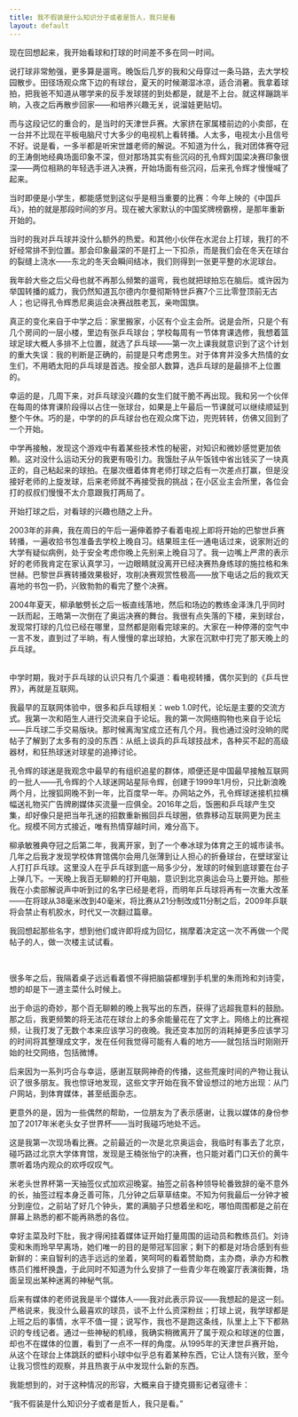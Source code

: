 ```yaml
---
title: 我不假装是什么知识分子或者是哲人，我只是看
layout: default
---
```


现在回想起来，我开始看球和打球的时间差不多在同一时间。

说打球非常勉强，更多算是遛弯。晚饭后几岁的我和父母穿过一条马路，去大学校园散步。田径场观众席下边的有球台，夏天的时候潮湿冰凉，适合消暑。我拿着球拍，把我爸不知道从哪学来的反手发球搓的到处都是，就是不上台。就这样蹦跳半晌，入夜之后再散步回家——和培养兴趣无关，说溜娃更贴切。

而与这段记忆的重合的，是当时的天津世乒赛。大家挤在家属楼前边的小卖部，在一台并不比现在平板电脑尺寸大多少的电视机上看转播。人太多，电视太小且信号不好。说是看，一多半都是听宋世雄老师的解说。不知道为什么，我对团体赛夺冠的王涛倒地经典场面印象不深，但对那场其实有些沉闷的孔令辉刘国梁决赛印象很深——两位相熟的年轻选手进入决赛，开始场面有些沉闷，后来孔令辉才慢慢喊了起来。

当时即便是小学生，都能感觉到这似乎是相当重要的比赛：今年上映的《中国乒乓》，拍的就是那段时间的岁月。现在被大家默认的中国奖牌榜霸榜，是那年重新开始的。

当时的我对乒乓球并没什么额外的热爱。和其他小伙伴在水泥台上打球，我打的不好经常排不到位置。那会印象最深的不是打上一下扣杀，而是我们会在冬天在球台的裂缝上浇水——东北的冬天会瞬间结冰，我们则得到一张更平整的水泥球台。

我年龄大些之后父母也就不再那么频繁的遛弯，我也就把球拍忘在脑后。或许因为举国转播的威力，我仍然知道瓦尔德内尔曼彻斯特世乒赛7个三比零登顶前无古人；也记得孔令辉悉尼奥运会决赛战胜老瓦，亲吻国旗。

真正的变化来自于中学之后：家里搬家，小区有个业主会所。说是会所，只是个有几个房间的一层小楼，里边有张乒乓球台；学校每周有一节体育课选修，我想着篮球足球大概人多排不上位置，就选了乒乓球——第一次上课我就意识到了这个计划的重大失误：我的判断是正确的，前提是只考虑男生。对于体育并没多大热情的女生们，不用晒太阳的乒乓球是首选。按全部人数算，选乒乓球的是最排不上位置的。

幸运的是，几周下来，对乒乓球没兴趣的女生们就干脆不再出现。我和另一个伙伴在每周的体育课阶段得以占住一张球台，如果是上午最后一节课就可以继续顺延到整个午休。巧的是，中学的的乒乓球台也在观众席下边，兜兜转转，仿佛又回到了一个开始。

中学再接触，发现这个游戏中有着某些技术性的秘密，对知识和微妙感觉更加依赖。这对没什么运动天分的我更有吸引力。我饿肚子从午饭钱中省出钱买了一块真正的，自己粘起来的球拍。在屡次缠着体育老师打球之后有一次差点打赢，但是没接好老师的上旋发球，后来老师就不再接受我的挑战；在小区业主会所里，各位会打的叔叔们慢慢不太介意跟我打两局了。

开始打球之后，对看球的兴趣也随之上升。

2003年的非典，我在周日的午后一遍伸着脖子看着电视上即将开始的巴黎世乒赛转播，一遍收拾书包准备去学校上晚自习。结果班主任一通电话过来，说家附近的大学有疑似病例，处于安全考虑你晚上先别来上晚自习了。我一边嘴上严肃的表示好的老师我肯定在家认真学习，一边眼睛就没离开已经决赛热身练球的施拉格和朱世赫。巴黎世乒赛转播效果极好，攻削决赛观赏性极高——放下电话之后的我欢天喜地的书包一扔，兴致勃勃的看完了整个决赛。

2004年夏天，柳承敏劈长之后一板直线落地，然后和场边的教练金泽洙几乎同时一跃而起，王皓第一次倒在了奥运决赛的舞台。我很有点失落的下楼，来到球台，发现常打球的几位已经在哪里，显然都是刚看完球来的。大家在一种停滞的空气中一言不发，直到过了半晌，有人慢慢的拿出球拍，大家在沉默中打完了那天晚上的乒乓球。

<br>
中学时期，我对于乒乓球的认识只有几个渠道：看电视转播，偶尔买到的《乒乓世界》，再就是互联网。

我最早的互联网体验中，很多和乒乓球相关：web 1.0时代，论坛是主要的交流方式。我第一次和陌生人进行交流来自于论坛。我的第一次网络购物也来自于论坛——乒乓球二手交易版块。那时候离淘宝成立还有几个月。我也通过没时没晌的爬帖子了解到了太多有的没的东西：从纸上谈兵的乒乓球技战术，各种买不起的高级器材，和狂热球迷对球星的追捧讨论。

孔令辉的球迷是我观念中最早的有组织追星的群体，顺便还是中国最早接触互联网的一批人——孔令辉的个人球迷网站星际令辉，创建于1999年1月份，只比新浪晚两个月，比搜狐网晚不到一年，比百度早一年。办网站之外，孔令辉球迷接机拉横幅送礼物买广告牌刷媒体买流量一应俱全。2016年之后，饭圈和乒乓球产生交集，却好像只是把当年孔迷的招数重新搬回乒乓球圈，依靠移动互联网更为民主化。规模不同方式接近，唯有热情穿越时间，难分高下。

柳承敏雅典夺冠之后第二年，我离开家，到了一个奉冰球为体育之王的城市读书。几年之后我才发现学校体育馆偶尔会用几张薄到让人担心的折叠球台，在壁球室让人打打乒乓球。这里没人在乎乒乓球到底一局多少分，发球的时候到底球要在台子上弹几下。一天晚上我百无聊赖的打开电脑，意识到北京奥运会马上要开始。那些我在小卖部解说声中听到过的名字已经是老将，而明年乒乓球将再有一次重大改革——在将球从38毫米改到40毫米，将比赛从21分制改成11分制之后，2009年乒联将会禁止有机胶水，时代又一次翻过篇章。

我回想起那些名字，想到他们或许即将成为回忆，揣摩着决定这一次不再做一个爬帖子的人，做一次楼主试试看。

<br>

很多年之后，我隔着桌子远远看着恨不得把脑袋都埋到手机里的朱雨玲和刘诗雯，想的却是下一道主菜什么时候上。

出于命运的奇妙，那个百无聊赖的晚上我写出的东西，获得了远超我意料的鼓励。那之后，我更频繁的将无法花在球台上的多余能量花在了文字上。网络上的比赛视频，让我打发了无数个本来应该学习的夜晚。我还变本加厉的消耗掉更多应该学习的时间将其整理成文字，发在任何我觉得可能有人看的地方——就包括当时刚刚开始的社交网络，包括微博。

后来因为一系列巧合与幸运，感谢互联网神奇的传播，这些荒废时间的产物让我认识了很多朋友。我也惊讶地发现，这些文字开始在我不曾设想过的地方出现：从门户网站，到体育媒体，甚至纸面杂志。

更意外的是，因为一些偶然的帮助，一位朋友为了表示感谢，让我以媒体的身份参加了2017年米老头女子世界杯——当时我碰巧地处不远。

这是我第一次现场看比赛。之前最近的一次是北京奥运会，我临时有事去了北京，碰巧路过北京大学体育馆，发现是王楠张怡宁的决赛，也只能对着门口天价的黄牛票听着场内观众的欢呼叹叹气。

米老头世界杯第一天抽签仪式加欢迎晚宴。抽签之前各种领导轮番致辞的毫不意外的长，抽签过程本身乏善可陈，几分钟之后草草结束。不知为何我最后一分钟才被分到座位，之前站了好几个钟头，累的满脑子只想着坐和吃，哪怕周围都是之前在屏幕上熟悉的都不能再熟悉的各位。

幸好主菜及时下肚，我才得闲挂着媒体证开始打量周围的运动员和教练员们。刘诗雯和朱雨玲早早离场，她们唯一的目的是带冠军回家；剩下的都是对场合感到有些新鲜的：来自智利的选手远远的坐着，笑呵呵的看着赞助商，主办商，承办方和教练员们推杯换盏，于此同时不知道为什么安排了一些青少年在晚宴厅表演街舞，场面呈现出某种迷离的神秘气氛。

后来有媒体的老师说我是半个媒体人——我对此表示异议——我想起的是这一刻。严格说来，我没什么最喜欢的球员，谈不上什么资深粉丝；打球上说，我学球都是上班之后的事情，水平不值一提；说写作，我也不是跑这条线，队里上上下下都熟识的专线记者。通过一些神秘的机缘，我确实稍微离开了属于观众和球迷的位置，却也不在媒体的位置，看到了一点不一样的角度。从1995年的天津世乒赛开始，从这个在球台上体跳跃的塑料小球中似乎总有着某种东西，它让人饶有兴致，至今让我习惯性的观察，并且热衷于从中发现什么新的东西。

我能想到的，对于这种情况的形容，大概来自于捷克摄影记者寇德卡：

“我不假装是什么知识分子或者是哲人，我只是看。”